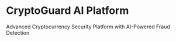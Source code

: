 ﻿# CryptoGuard AI Platform

Advanced Cryptocurrency Security Platform with AI-Powered Fraud Detection
